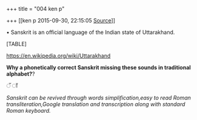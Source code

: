+++
title = "004 ken p"

+++
[[ken p	2015-09-30, 22:15:05 [Source](https://groups.google.com/g/samskrita/c/RzJ4oBGLis8)]]



• Sanskrit is an official language of the Indian state of Uttarakhand.

  

[TABLE]

  

<https://en.wikipedia.org/wiki/Uttarakhand>  

  

**Why a phonetically correct Sanskrit missing these sounds in traditional alphabet?**?

  

ॅ ॉ  

  

*Sanskrit can be revived through words simplification,easy to read Roman transliteration,Google translation and transcription along with standard Roman keyboard.*

  

